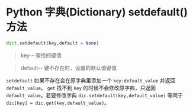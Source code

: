 # Python 字典(Dictionary) setdefault()方法

```python
dict.setdefault(key,default = None)
```
> key-- 查找的键值

> default-- 键不存在时，设置的默认值键值

`setdefault` 如果不存在会在原字典里添加一个 `key:default_value` 并返回 `default_value`。 `get` 找不到 `key` 的时候不会修改原字典，只返回 `default_value`。若要修改字典 `dic.setdefault(key,default_value)` 等同于 `dic[key] = dic.get(key,default_value)`。





